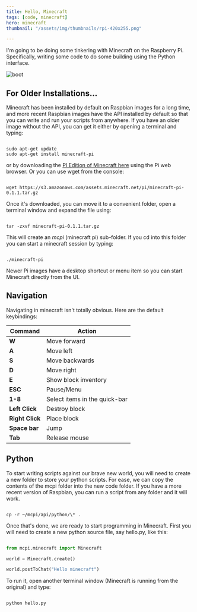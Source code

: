 ```yaml
---
title: Hello, Minecraft
tags: [code, minecraft]
hero: minecraft
thumbnail: "/assets/img/thumbnails/rpi-420x255.png"

---
```


I'm going to be doing some tinkering with Minecraft on the Raspberry Pi. Specifically,
writing some code to do some building using the Python interface.

![boot](/assets/img/posts/hello--minecraft/boot-sequence.jpg)

## For Older Installations...

Minecraft has been installed by default on Raspbian images for a long time, and more recent
Raspbian images have the API installed by default so that you can write and run your scripts
from anywhere. If you have an older image without the API, you can get it either by opening
a terminal and typing:

```shell

sudo apt-get update
sudo apt-get install minecraft-pi

```

or by downloading the <a href="https://s3.amazonaws.com/assets.minecraft.net/pi/minecraft-pi-0.1.1.tar.gz">PI
Edition of Minecraft here</a> using the Pi web browser. Or you can use wget from the console:

```shell

wget https://s3.amazonaws.com/assets.minecraft.net/pi/minecraft-pi-0.1.1.tar.gz

```

Once it's downloaded, you can move it to a convenient folder, open a terminal window and
expand the file using:

```shell

tar -zxvf minecraft-pi-0.1.1.tar.gz

```

This will create an _mcpi_ (minecraft pi) sub-folder. If you cd into this folder you can
start a minecraft session by typing:

```shell

./minecraft-pi

```

Newer Pi images have a desktop shortcut or menu item so you can start Minecraft directly
from the UI.

## Navigation

Navigating in minecraft isn't totally obvious. Here are the default keybindings:

| Command         | Action                        |
| --------------- | ----------------------------- |
| **W**           | Move forward                  |
| **A**           | Move left                     |
| **S**           | Move backwards                |
| **D**           | Move right                    |
| **E**           | Show block inventory          |
| **ESC**         | Pause/Menu                    |
| **1-8**         | Select items in the quick-bar |
| **Left Click**  | Destroy block                 |
| **Right Click** | Place block                   |
| **Space bar**   | Jump                          |
| **Tab**         | Release mouse                 |

## Python

To start writing scripts against our brave new world, you will need to create a
new folder to store your python scripts. For ease, we can copy the contents of the
mcpi folder into the new code folder. If you have a more recent version of Raspbian,
you can run a script from any folder and it will work.

```shell

cp -r ~/mcpi/api/python/\* .

```

Once that's done, we are ready to start programming in Minecraft. First you will need
to create a new python source file, say hello.py, like this:

```python

from mcpi.minecraft import Minecraft

world = Minecraft.create()

world.postToChat("Hello minecraft")

```

To run it, open another terminal window (Minecraft is running from the original) and
type:

```shell

python hello.py

```
